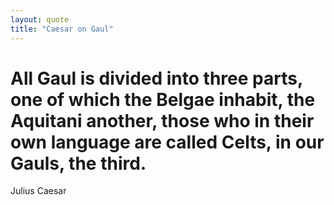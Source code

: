 ```yaml
---
layout: quote
title: "Caesar on Gaul" 
---
```


# All Gaul is divided into three parts, one of which the Belgae inhabit, the Aquitani another, those who in their own language are called Celts, in our Gauls, the third.

Julius Caesar